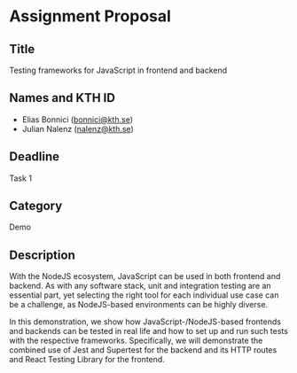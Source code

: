# Assignment Proposal

## Title

Testing frameworks for JavaScript in frontend and backend

## Names and KTH ID
- Elias Bonnici (bonnici@kth.se)
- Julian Nalenz (nalenz@kth.se)

## Deadline

Task 1

## Category

Demo

## Description

With the NodeJS ecosystem, JavaScript can be used in both frontend and backend. As with any software stack, unit and integration testing are an essential part, yet selecting the right tool for each individual use case can be a challenge, as NodeJS-based environments can be highly diverse.

In this demonstration, we show how JavaScript-/NodeJS-based frontends and backends can be tested in real life and how to set up and run such tests with the respective frameworks. Specifically, we will demonstrate the combined use of Jest and Supertest for the backend and its HTTP routes and React Testing Library for the frontend.

